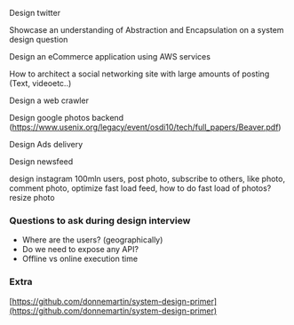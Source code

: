 Design twitter

Showcase an understanding of Abstraction and Encapsulation on a system design question

Design an eCommerce application using AWS services

How to architect a social networking site with large amounts of posting (Text, videoetc..)

Design a web crawler

Design google photos backend (https://www.usenix.org/legacy/event/osdi10/tech/full_papers/Beaver.pdf)

Design Ads delivery

Design newsfeed


design instagram 100mln users, post photo, subscribe to others, like photo, 
comment photo, optimize fast load feed, how to do fast load of photos? resize photo




### Questions to ask during design interview

- Where are the users? (geographically)
- Do we need to expose any API?
- Offline vs online execution time

### Extra
[https://github.com/donnemartin/system-design-primer](https://github.com/donnemartin/system-design-primer)


